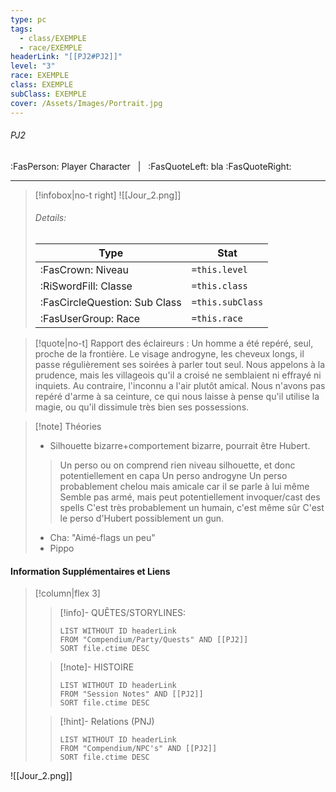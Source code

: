 ```yaml
---
type: pc
tags:
  - class/EXEMPLE
  - race/EXEMPLE
headerLink: "[[PJ2#PJ2]]"
level: "3"
race: EXEMPLE
class: EXEMPLE
subClass: EXEMPLE
cover: /Assets/Images/Portrait.jpg
---
```


###### PJ2
:FasPerson: Player Character &nbsp; | &nbsp; :FasQuoteLeft: bla :FasQuoteRight:
___
> [!infobox|no-t right]
> ![[Jour_2.png]]
> ###### Details:
> | Type | Stat |
> | ---- | ---- |
> | :FasCrown: Niveau   | `=this.level` |
> | :RiSwordFill: Classe |  `=this.class`|
> | :FasCircleQuestion: Sub Class |  `=this.subClass`|
> |  :FasUserGroup: Race |  `=this.race`|

> [!quote|no-t]
> Rapport des éclaireurs : Un homme a été repéré, seul, proche de la frontière. Le visage androgyne, les cheveux longs, il passe régulièrement ses soirées à parler tout seul. Nous appelons à la prudence, mais les villageois qu'il a croisé ne semblaient ni effrayé ni inquiets. Au contraire, l'inconnu a l'air plutôt amical. Nous n'avons pas repéré d'arme à sa ceinture, ce qui nous laisse à pense qu'il utilise la magie, ou qu'il dissimule très bien ses possessions.

> [!note] Théories
> - Silhouette bizarre+comportement bizarre, pourrait être Hubert. 
>> Un perso ou on comprend rien niveau silhouette, et donc potentiellement en capa
>> Un perso androgyne
>> Un perso probablement chelou mais amicale car il se parle à lui même
>> Semble pas armé, mais peut potentiellement invoquer/cast des spells
>> C'est très probablement un humain, c'est même sûr
>> C'est le perso d'Hubert
>> possiblement un gun.
>  - Cha: "Aimé-flags un peu"
> - Pippo
 
#### Information Supplémentaires et Liens
> [!column|flex 3]
>> [!info]- QUÊTES/STORYLINES:
>>```dataview
>>LIST WITHOUT ID headerLink
>>FROM "Compendium/Party/Quests" AND [[PJ2]]
>>SORT file.ctime DESC
>
>>[!note]- HISTOIRE
>>```dataview
>>LIST WITHOUT ID headerLink
>>FROM "Session Notes" AND [[PJ2]]
>>SORT file.ctime DESC
>
>>[!hint]- Relations (PNJ)
>>```dataview
>>LIST WITHOUT ID headerLink
>>FROM "Compendium/NPC's" AND [[PJ2]]
>>SORT file.ctime DESC
>
![[Jour_2.png]]
```image-layout-masonry-3

```